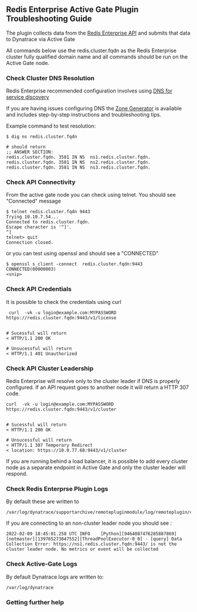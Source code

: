 ## Redis Enterprise Active Gate Plugin Troubleshooting Guide

The plugin collects data from the [Redis Enterprise API](https://storage.googleapis.com/rlecrestapi/rest-html/http_rest_api.html) and submits that data to Dynatrace via Active Gate

All commands below use the redis.cluster.fqdn as the Redis Enterprise cluster fully qualified domain name and all commands should be run on the Active Gate node.

### Check Cluster DNS Resolution

Redis Enterprise recommended configuration involves using [DNS for service discovery](https://docs.redis.com/latest/rs/installing-upgrading/configuring/cluster-dns/)

If you are having issues configuring DNS the [Zone Generator](http://dnszonegenerator.demo-azure.redislabs.com/) is available and includes step-by-step instructions and troubleshooting tips.


Example command to test resolution:

```
$ dig ns redis.cluster.fqdn

# should return 
;; ANSWER SECTION:
redis.cluster.fqdn.	3581 IN	NS	ns1.redis.cluster.fqdn.
redis.cluster.fqdn.	3581 IN	NS	ns2.redis.cluster.fqdn.
redis.cluster.fqdn.	3581 IN	NS	ns3.redis.cluster.fqdn.

```

### Check API Connectivity

From the active gate node you can check using telnet.  You should see "Connected" message

```
$ telnet redis.cluster.fqdn 9443
Trying 10.10.7.54...
Connected to redis.cluster.fqdn.
Escape character is '^]'.
^]
telnet> quit
Connection closed.
```

or you can test using openssl and should see a "CONNECTED"

```
$ openssl s_client -connect  redis.cluster.fqdn:9443
CONNECTED(00000003)
<snip>
```

### Check API Credentials

It is possible to check the credentials using curl

```
 curl  -vk -u login@example.com:MYPASSWORD  https://redis.cluster.fqdn:9443/v1/license


# Sucessful will return
< HTTP/1.1 200 OK

# Unsucessful will return
< HTTP/1.1 401 Unauthorized

```

### Check API Cluster Leadership

Redis Enterprise will resolve only to the cluster leader if DNS is properly configured.  If an API request goes to another node it will return a HTTP 307 code.


```
curl  -vk -u login@example.com:MYPASSWORD  https://redis.cluster.fqdn:9443/v1/cluster


# Sucessful will return
< HTTP/1.1 200 OK

# Unsucessful will return
< HTTP/1.1 307 Temporary Redirect
< location: https://10.0.77.68:9443/v1/cluster
```

If you are running behind a load balancer, it is possible to add every cluster node as a separate endpoint in Active Gate and only the cluster leader will respond.


### Check Redis Enterprse Plugin Logs

By default these are written to

```
/var/log/dynatrace/supportarchive/remotepluginmodule/log/remoteplugin/custom.remote.python.redisenterprise/RemoteRedisEnterprisePlugin.log
```

If you are connecting to an non-cluster leader node you should see :

```
2022-02-09 18:45:01.258 UTC INFO    [Python][9464087476285887869][notmaster][139765273847552][ThreadPoolExecutor-0_0] - [query] Data Collection Error: https://ns1.redis.cluster.fqdn:9443/ is not the cluster leader node. No metrics or event will be collected
```


### Check Active-Gate Logs

By default Dynatrace logs are written to:

```
/var/log/dynatrace
```

### Getting further help
